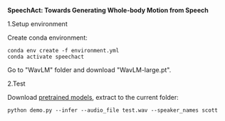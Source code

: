  **SpeechAct: Towards Generating Whole-body Motion from Speech** 


1.Setup environment

Create conda environment:

```
conda env create -f environment.yml
conda activate speechact
```
Go to "WavLM" folder and download "WavLM-large.pt".

2.Test

Download [pretrained models](https://drive.google.com/file/d/1FPalJ3NK5EY_kzmBa6LChz2vN48ZNbSZ/view?usp=drive_link), extract to the current folder:

```
python demo.py --infer --audio_file test.wav --speaker_names scott
```



